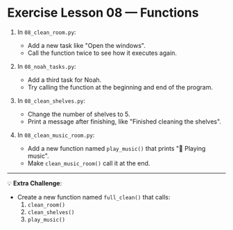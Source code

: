# Exercise Lesson 08 — Functions

1. In `08_clean_room.py`:
   - Add a new task like "Open the windows".
   - Call the function twice to see how it executes again.

2. In `08_noah_tasks.py`:
   - Add a third task for Noah.
   - Try calling the function at the beginning and end of the program.

3. In `08_clean_shelves.py`:
   - Change the number of shelves to 5.
   - Print a message after finishing, like "Finished cleaning the shelves".

4. In `08_clean_music_room.py`:
   - Add a new function named `play_music()` that prints "🎵 Playing music".
   - Make `clean_music_room()` call it at the end.

---

💡 **Extra Challenge**:
- Create a new function named `full_clean()` that calls:
  1. `clean_room()`
  2. `clean_shelves()`
  3. `play_music()`
